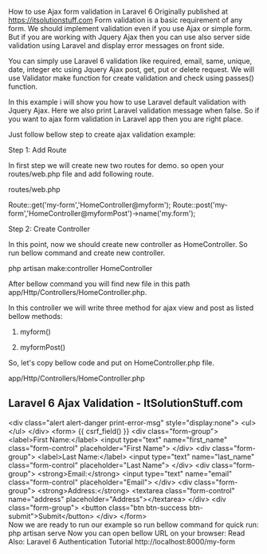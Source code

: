 How to use Ajax form validation in Laravel 6
Originally published at https://itsolutionstuff.com
Form validation is a basic requirement of any form. We should implement validation even if you use Ajax or simple form. But if you are working with Jquery Ajax then you can use also server side validation using Laravel and display error messages on front side.

You can simply use Laravel 6 validation like required, email, same, unique, date, integer etc using Jquery Ajax post, get, put or delete request. We will use Validator make function for create validation and check using passes() function.

In this example i will show you how to use Laravel default validation with Jquery Ajax. Here we also print Laravel validation message when false. So if you want to ajax form validation in Laravel app then you are right place.

Just follow bellow step to create ajax validation example:

Step 1: Add Route

In first step we will create new two routes for demo. so open your routes/web.php file and add following route.

routes/web.php

Route::get('my-form','HomeController@myform');
Route::post('my-form','HomeController@myformPost')->name('my.form');

Step 2: Create Controller

In this point, now we should create new controller as HomeController. So run bellow command and create new controller.

php artisan make:controller HomeController

After bellow command you will find new file in this path app/Http/Controllers/HomeController.php.

In this controller we will write three method for ajax view and post as listed bellow methods:

1) myform()

2) myformPost()

So, let's copy bellow code and put on HomeController.php file.

app/Http/Controllers/HomeController.php

<?php
namespace App\Http\Controllers;


use Illuminate\Http\Request;

use Validator;


class HomeController extends Controller

{


/**
 * Display a listing of the myform.
 *
 * @return \Illuminate\Http\Response
 */
public function myform()
{
	return view('myform');
}
 
/**
 * Display a listing of the myformPost.
 *
 * @return \Illuminate\Http\Response
 */
public function myformPost(Request $request)
{
 
	$validator = Validator::make($request-&gt;all(), [
        'first_name' =&gt; 'required',
        'last_name' =&gt; 'required',
        'email' =&gt; 'required|email',
        'address' =&gt; 'required',
    ]);
 
    if ($validator-&gt;passes()) {
        return response()-&gt;json(['success'=&gt;'Added new records.']);
    }
 
    return response()-&gt;json(['error'=&gt;$validator-&gt;errors()-&gt;all()]);
}

}



Read Also: Laravel 6 Release New Features and Upgrade

Step 3: Create View File

In Last step, let's create myform.blade.php(resources/views/myform.blade.php) for layout and we will write design code and jquery ajax code,so put following code:

resources/views/myform.blade.php

<!DOCTYPE html>

<html>

<head>

<title>Laravel 6 Ajax Validation Example - ItSolutionStuff.com</title>

<link rel="stylesheet" href="https://cdnjs.cloudflare.com/ajax/libs/twitter-bootstrap/3.3.7/css/bootstrap.min.css" />

<script src="https://cdnjs.cloudflare.com/ajax/libs/jquery/3.2.1/jquery.js"></script>

</head>

<body>
<div class="container">

<h2>Laravel 6 Ajax Validation - ItSolutionStuff.com</h2>


&lt;div class="alert alert-danger print-error-msg" style="display:none"&gt;
    &lt;ul&gt;&lt;/ul&gt;
&lt;/div&gt;
   
&lt;form&gt;
    {{ csrf_field() }}
    &lt;div class="form-group"&gt;
        &lt;label&gt;First Name:&lt;/label&gt;
        &lt;input type="text" name="first_name" class="form-control" placeholder="First Name"&gt;
    &lt;/div&gt;
   
    &lt;div class="form-group"&gt;
        &lt;label&gt;Last Name:&lt;/label&gt;
        &lt;input type="text" name="last_name" class="form-control" placeholder="Last Name"&gt;
    &lt;/div&gt;
   
    &lt;div class="form-group"&gt;
        &lt;strong&gt;Email:&lt;/strong&gt;
        &lt;input type="text" name="email" class="form-control" placeholder="Email"&gt;
    &lt;/div&gt;
   
    &lt;div class="form-group"&gt;
        &lt;strong&gt;Address:&lt;/strong&gt;
        &lt;textarea class="form-control" name="address" placeholder="Address"&gt;&lt;/textarea&gt;
    &lt;/div&gt;
   
    &lt;div class="form-group"&gt;
        &lt;button class="btn btn-success btn-submit"&gt;Submit&lt;/button&gt;
    &lt;/div&gt;
&lt;/form&gt;

</div>


<script type="text/javascript">


$(document).ready(function() {
    $(".btn-submit").click(function(e){
        e.preventDefault();
   
        var _token = $("input[name='_token']").val();
        var first_name = $("input[name='first_name']").val();
        var last_name = $("input[name='last_name']").val();
        var email = $("input[name='email']").val();
        var address = $("textarea[name='address']").val();
   
        $.ajax({
            url: "{{ route('my.form') }}",
            type:'POST',
            data: {_token:_token, first_name:first_name, last_name:last_name, email:email, address:address},
            success: function(data) {
                if($.isEmptyObject(data.error)){
                    alert(data.success);
                }else{
                    printErrorMsg(data.error);
                }
            }
        });
   
    }); 
   
    function printErrorMsg (msg) {
        $(".print-error-msg").find("ul").html('');
        $(".print-error-msg").css('display','block');
        $.each( msg, function( key, value ) {
            $(".print-error-msg").find("ul").append('&lt;li&gt;'+value+'&lt;/li&gt;');
        });
    }
});

</script>


</body>

</html>



Now we are ready to run our example so run bellow command for quick run:

php artisan serve

Now you can open bellow URL on your browser:

Read Also: Laravel 6 Authentication Tutorial

http://localhost:8000/my-form